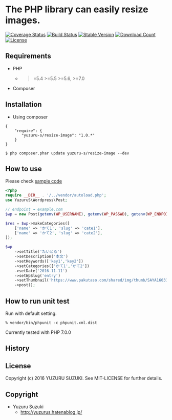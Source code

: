 The PHP library can easily resize images.
=============================

[![Coverage Status](https://coveralls.io/repos/github/YuzuruS/resize-image/badge.svg?branch=master)](https://coveralls.io/github/YuzuruS/resize-image?branch=master)
[![Build Status](https://travis-ci.org/YuzuruS/resize-image.png?branch=master)](https://travis-ci.org/YuzuruS/resize-image)
[![Stable Version](https://poser.pugx.org/yuzuru-s/resize-image/v/stable)](https://packagist.org/packages/yuzuru-s/resize-image)
[![Download Count](https://poser.pugx.org/yuzuru-s/resize-image/downloads.png)](https://packagist.org/packages/yuzuru-s/resize-image)
[![License](https://poser.pugx.org/yuzuru-s/resize-image/license)](https://packagist.org/packages/yuzuru-s/resize-image)

Requirements
-----------------------------
- PHP
  - >=5.4 >=5.5 >=5.6, >=7.0
- Composer



Installation
----------------------------

* Using composer

```
{
    "require": {
       "yuzuru-s/resize-image": "1.0.*"
    }
}
```

```
$ php composer.phar update yuzuru-s/resize-image --dev
```

How to use
----------------------------
Please check [sample code](https://github.com/YuzuruS/resize-image/blob/master/sample/usecase.php)

```php
<?php
require __DIR__ . '/../vendor/autoload.php';
use YuzuruS\Wordpress\Post;

// endpoint → example.com
$wp = new Post(getenv(WP_USERNAME), getenv(WP_PASSWD), getenv(WP_ENDPOINT));

$res = $wp->makeCategories([
	['name' => 'かて1', 'slug' => 'cate1'],
	['name' => 'かて2', 'slug' => 'cate2'],
]);

$wp
	->setTitle('たいとる')
	->setDescription('本文')
	->setKeywords(['key1','key2'])
	->setCategories(['かて1','かて2'])
	->setDate('2016-11-11')
	->setWpSlug('entry')
	->setThumbnail('https://www.pakutaso.com/shared/img/thumb/SAYA160312500I9A3721_TP_V.jpg')
	->post();

```


How to run unit test
----------------------------

Run with default setting.
```
% vendor/bin/phpunit -c phpunit.xml.dist
```

Currently tested with PHP 7.0.0


History
----------------------------




License
----------------------------
Copyright (c) 2016 YUZURU SUZUKI. See MIT-LICENSE for further details.

Copyright
-----------------------------
- Yuzuru Suzuki
  - http://yuzurus.hatenablog.jp/
